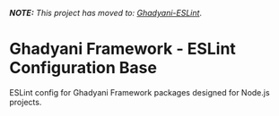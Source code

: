 _**NOTE:** This project has moved to: [Ghadyani-ESLint](https://github.com/Sawtaytoes/Ghadyani-ESLint)_.

# Ghadyani Framework - ESLint Configuration Base
ESLint config for Ghadyani Framework packages designed for Node.js projects.
